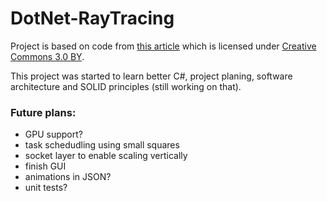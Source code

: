# DotNet-RayTracing

Project is based on code from [this article](https://4programmers.net/Z_pogranicza/Raytracing/) which is licensed under [Creative Commons 3.0 BY](https://creativecommons.org/licenses/by/3.0/).

This project was started to learn better C#, project planing, software architecture and SOLID principles (still working on that).

### Future plans:
 - GPU support?
 - task schedudling using small squares
 - socket layer to enable scaling vertically
 - finish GUI
 - animations in JSON?
 - unit tests?
